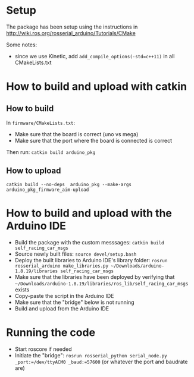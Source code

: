 # Setup

The package has been setup using the instructions in http://wiki.ros.org/rosserial_arduino/Tutorials/CMake

Some notes:
* since we use Kinetic, add `add_compile_options(-std=c++11)` in all CMakeLists.txt

# How to build and upload with catkin

## How to build

In `firmware/CMakeLists.txt`:
* Make sure that the board is correct (uno vs mega)
* Make sure that the port where the board is connected is correct

Then run: `catkin build arduino_pkg`

## How to upload

`catkin build --no-deps  arduino_pkg --make-args arduino_pkg_firmware_aim-upload`

# How to build and upload with the Arduino IDE

* Build the package with the custom messsages: `catkin build self_racing_car_msgs`
* Source newly built files: `source devel/setup.bash`
* Deploy the built libraries to Arduino IDE's library folder: `rosrun rosserial_arduino make_libraries.py ~/Downloads/arduino-1.8.19/libraries self_racing_car_msgs`
* Make sure that the libraries have been deployed by verifying that `~/Downloads/arduino-1.8.19/libraries/ros_lib/self_racing_car_msgs` exists
* Copy-paste the script in the Arduino IDE
* Make sure that the "bridge" below is not running
* Build and upload from the Arduino IDE

# Running the code

* Start roscore if needed
* Initiate the "bridge": `rosrun rosserial_python serial_node.py _port:=/dev/ttyACM0 _baud:=57600` (or whatever the port and baudrate are)
